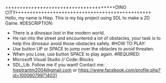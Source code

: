 ++++++++++++++++++++++++++++++++++++++DINO CITY+++++++++++++++++++++++++++++++++++++++++++++++
Hello, my name is Hiep.
This is my big project using SDL to make a 2D Game.
#DESCRIPTION:
- There is a dinosaur lost in the modern world.
- He ran into the street and encountered a lot of obstacles, your task is to help this dinosaur avoid those obstacles safely.
#HOW TO PLAY:
- Use button UP or SPACE to jump over the obtacles to avoid threaten.
- When you Lose, use button SPACE to play again.
#REQUIRED:
- Microsoft Visual Studio // Code::Blocks
- SDL_Lib.
Follow me if you want!
Contact me: hieptrantm2004@gmail.com or https://www.facebook.com/profile.php?id=100060799714031

